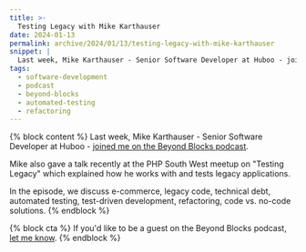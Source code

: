 ```yaml
---
title: >-
  Testing Legacy with Mike Karthauser
date: 2024-01-13
permalink: archive/2024/01/13/testing-legacy-with-mike-karthauser
snippet: |
  Last week, Mike Karthauser - Senior Software Developer at Huboo - joined me on the Beyond Blocks podcast.
tags:
  - software-development
  - podcast
  - beyond-blocks
  - automated-testing
  - refactoring
---
```


{% block content %}
Last week, Mike Karthauser - Senior Software Developer at Huboo - [joined me on the Beyond Blocks podcast]({{site.url}}/podcast/7-mike-karthauser-testing-legacy).

Mike also gave a talk recently at the PHP South West meetup on "Testing Legacy" which explained how he works with and tests legacy applications.

In the episode, we discuss e-commerce, legacy code, technical debt, automated testing, test-driven development, refactoring, code vs. no-code solutions.
{% endblock %}

{% block cta %}
If you'd like to be a guest on the Beyond Blocks podcast, [let me know](https://forms.gle/aBEtfu9tkhjJSdhd8).
{% endblock %}
